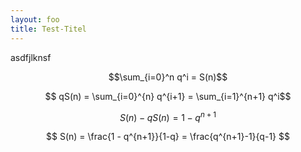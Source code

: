 ```yaml
---
layout: foo
title: Test-Titel
---
```


asdfjlknsf 

$$\sum_{i=0}^n q^i = S(n)$$

$$ qS(n) = \sum_{i=0}^{n} q^{i+1} = \sum_{i=1}^{n+1} q^i$$

$$ S(n) - q S(n) = 1 - q^{n+1} $$

$$ S(n) = \frac{1 - q^{n+1}}{1-q} = \frac{q^{n+1}-1}{q-1} $$
